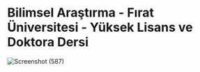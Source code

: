 # Bilimsel Araştırma - Fırat Üniversitesi - Yüksek Lisans ve Doktora Dersi

![Screenshot (587)](https://github.com/user-attachments/assets/9b4e4c8b-7050-4a92-9b09-4f2ff4e9b462)
